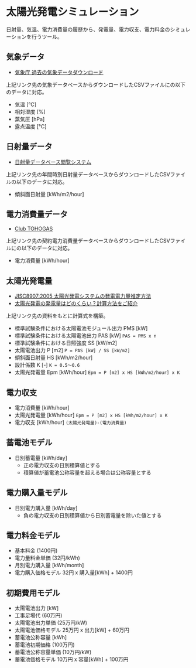 # 太陽光発電シミュレーション
日射量、気温、電力消費量の履歴から、発電量、電力収支、電力料金のシミュレーションを行うツール。

## 気象データ
* [気象庁 過去の気象データダウンロード](https://www.data.jma.go.jp/risk/obsdl/index.php)

上記リンク先の気象データベースからダウンロードしたCSVファイルにの以下のデータに対応。

* 気温 [℃]
* 相対湿度 [%]
* 蒸気圧 [hPa]
* 露点温度 [℃]

## 日射量データ
* [日射量データベース閲覧システム](https://appww2.infoc.nedo.go.jp/appww/index.html)

上記リンク先の年間時別日射量データベースからダウンロードしたCSVファイルの以下のデータに対応。

* 傾斜面日射量 [kWh/m2/hour]

## 電力消費量データ
* [Club TOHOGAS](https://members.tohogas.co.jp/)

上記リンク先の契約電力消費量データベースからダウンロードしたCSVファイルにの以下のデータに対応。

* 電力消費量 [kWh/hour]

## 太陽光発電量
* [JISC8907:2005 太陽光発電システムの発電電力量推定方法](https://kikakurui.com/c8/C8907-2005-01.html)
* [太陽光発電の発電量はどのくらい？計算方法をご紹介](https://blog.eco-megane.jp/estimate-amount-of-power-produced/)

上記リンク先の資料をもとに計算式を構築。

* 標準試験条件における太陽電池モジュール出力 PMS [kW]
* 標準試験条件における太陽電池出力 PAS [kW] `PAS = PMS x n`
* 標準試験条件における日照強度 SS [kW/m2]
* 太陽電池出力 P [m2] `P = PAS [kW] / SS [kW/m2]`
* 傾斜面日射量 HS [kWh/m2/hour]
* 設計係数 K [-] `K = 0.5～0.6`
* 太陽光発電量 Epm [kWh/hour] `Epm = P [m2] x HS [kWh/m2/hour] x K`

## 電力収支

* 電力消費量 [kWh/hour]
* 太陽光発電量 [kWh/hour] `Epm = P [m2] x HS [kWh/m2/hour] x K`
* 電力収支 [kWh/hour] `(太陽光発電量)-(電力消費量)`

## 蓄電池モデル

* 日別蓄電量 [kWh/day]
  * 正の電力収支の日別積算値とする
  * 積算値が蓄電池公称容量を超える場合は公称容量とする

## 電力購入量モデル

* 日別電力購入量 [kWh/day]
  * 負の電力収支の日別積算値から日別蓄電量を除いた値とする

## 電力料金モデル

* 基本料金 (1400円)
* 電力量料金単価 (32円/kWh)
* 月別電力購入量 [kWh/month]
* 電力購入価格モデル 32円 x 購入量[kWh] + 1400円

## 初期費用モデル

* 太陽電池出力 [kW]
* 工事足場代 (60万円)
* 太陽電池出力単価 (25万円/kW)
* 太陽電池価格モデル 25万円 x 出力[kW] + 60万円
* 蓄電池公称容量 [kWh]
* 蓄電池初期価格 (100万円)
* 蓄電池公称容量単価 (10万円/kW)
* 蓄電池価格モデル 10万円 x 容量[kWh] + 100万円



